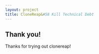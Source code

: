 ```yaml
---
layout: project
title: CloneReap&#58 Kill Technical Debt
---
```


## Thank you!
Thanks for trying out clonereap!
